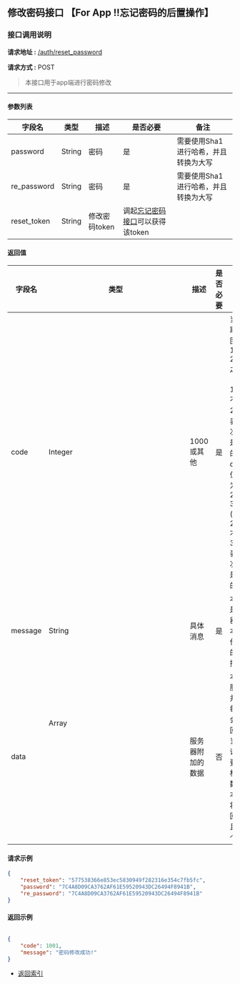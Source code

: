 ## 修改密码接口 【For App !!忘记密码的后置操作】

### 接口调用说明

__请求地址 :__ [/auth/reset_password](#)

__请求方式 :__ POST

> 本接口用于app端进行密码修改

--------------------------------------

#### 参数列表

|字段名|类型|描述|是否必要|备注|
|-|-|-|-|-|
|password|String|密码|是|需要使用Sha1进行哈希，并且转换为大写|
|re_password|String|密码|是|需要使用Sha1进行哈希，并且转换为大写|
|reset_token|String|修改密码token|调起[忘记密码接口](./forget_password.md)可以获得该token|

#### 返回值

|字段名|类型|描述|是否必要|备注|
|-|-|-|-|-|
|code|Integer|1000 或其他|是|当code取值范围为 1000 - 2000 之间时（包含1000, 不包含2000）表示此次操作是成功的。当code取值范围为 2000 - 3000 (包含2000, 不包含3000)表示此次操作是失败的|
|message|String|具体消息|是|本字段是服务器对于本次操作结果的消息描述|
|data|Array<Object>|服务器附加的数据|否|本字段服务器并不是每次都会返回，大当每次请求需要返回相应的数据时本字段将会返回，并且是一个数组|

#### 请求示例

```json
{
	"reset_token": "577538366e853ec5830949f282316e354c7fb5fc",
	"password": "7C4A8D09CA3762AF61E59520943DC26494F8941B",
	"re_password": "7C4A8D09CA3762AF61E59520943DC26494F8941B"
}
```

#### 返回示例

```json

{
    "code": 1001,
    "message": "密码修改成功!"
}

```

* [返回索引](../readme.md)

